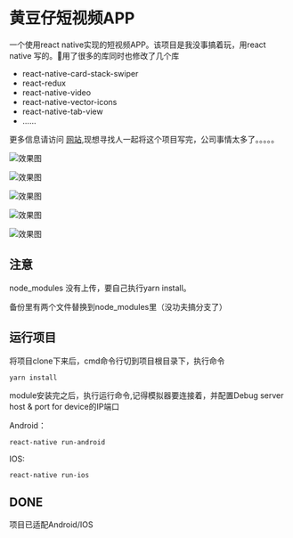 # 黄豆仔短视频APP
一个使用react native实现的短视频APP。该项目是我没事搞着玩，用react native 写的。用了很多的库同时也修改了几个库

- react-native-card-stack-swiper
- react-redux 
- react-native-video
- react-native-vector-icons
- react-native-tab-view
- ......

更多信息请访问 [网站](https://www.huangdouzai.com),现想寻找人一起将这个项目写完，公司事情太多了。。。。。

![效果图](https://github.com/barretzhi/huangdouzaiapp/blob/master/1.png)

![效果图](https://github.com/barretzhi/huangdouzaiapp/blob/master/2.png)

![效果图](https://github.com/barretzhi/huangdouzaiapp/blob/master/3.png)

![效果图](https://github.com/barretzhi/huangdouzaiapp/blob/master/4.png)

![效果图](https://github.com/barretzhi/huangdouzaiapp/blob/master/5.png)
## 注意
node_modules 没有上传，要自己执行yarn install。

备份里有两个文件替换到node_modules里（没功夫搞分支了）

## 运行项目
将项目clone下来后，cmd命令行切到项目根目录下，执行命令

```
yarn install 
```

module安装完之后，执行运行命令,记得模拟器要连接着，并配置Debug server host & port for device的IP端口

Android：

```
react-native run-android
```
IOS:

```
react-native run-ios
```

## DONE
项目已适配Android/IOS